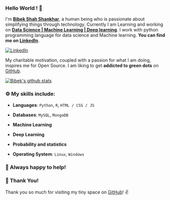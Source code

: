 ### Hello World ! :wave:

I'm **[Bibek Shah Shankhar](https://www.linkedin.com/in/bibek-shah-shankhar/)**, a human being who is passionate about simplifying things through technology.
Currently I am Learning and working on **[Data Science | Machine Learning | Deep learning](https://www.linkedin.com/in/bibek-shah-shankhar/)**. I work with python programming language for  data science and Machine learning. **You can find me on [LinkedIn](https://www.linkedin.com/in/bibek-shah-shankhar/)**.

 [![LinkedIn](https://img.shields.io/static/v1.svg?label=LinkedIn&message=@BibekShahShankhar&logo=linkedin&style=flat&color=blue)](https://www.linkedin.com/in/bibek-shah-shankhar/)

My charitable motivation, coupled with a passion for what I am doing, inspires me for Open Source. 
I am liking to get **addicted to green dots** on [GitHub](https://github.com/bibekuchiha?tab=repositories).

[![Bibek's github stats](https://github-readme-stats.vercel.app/api?username=bibekuchiha&show_icons=true)](https://github.com/bibekuchiha/)

### :gear: My skills include:

- **Languages**: `Python`, `R`, `HTML / CSS / JS`

- **Databases**: `MySQL`, `MongoDB`

- **Machine Learning**

- **Deep Learning**

- **Probability and statistics**

- **Operating System**: `Linux`, `Windows`


### :handshake: Always happy to help!


### :hugs: Thank You!

Thank you so much for visiting my tiny space on [GitHub](https://github.com/bibekuchiha/bibekuchiha)! :v:

